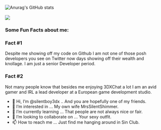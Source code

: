 
![Anurag's GitHub stats](https://github-readme-stats.vercel.app/api?username=silentboy3dx&show_icons=true&theme=transparent)
<br/><br/>
![](https://komarev.com/ghpvc/?username=silentboy3dx&color=blueviolet)

### Some Fun Facts about me:


### Fact #1
Despite me showing off my code on Github I am not one of those posh developers you see on Twitter now days showing off their wealth and knollage. I am just a senior Developer period.

### Fact #2
Not many people know that besides me enjoying 3DXChat a lot I am an avid gamer and IRL a lead developer at a European game development studio.



- 👋 Hi, I’m @silentboy3dx .. And you are hopefully one of my friends.
- 👀 I’m interested in ... My own wife MrsSilentShimmer.
- 🌱 I’m currently learning ... That people are not always nice or fair.
- 💞️ I’m looking to collaborate on ... Your sexy outfit.
- 📫 How to reach me ... Just find me hanging around in Sin Club.

<!---
silentboy3dx/silentboy3dx is a ✨ special ✨ repository because its `README.md` (this file) appears on your GitHub profile.
You can click the Preview link to take a look at your changes.
--->
